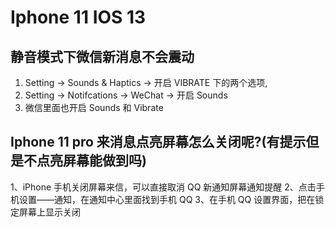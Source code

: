# Iphone 11 IOS 13

##  静音模式下微信新消息不会震动

1. Setting -> Sounds & Haptics -> 开启 VIBRATE 下的两个选项, 
2. Setting -> Notifcations -> WeChat -> 开启 Sounds
3. 微信里面也开启 Sounds 和 Vibrate

## Iphone 11 pro 来消息点亮屏幕怎么关闭呢?(有提示但是不点亮屏幕能做到吗)

1、iPhone 手机关闭屏幕来信，可以直接取消 QQ 新通知屏幕通知提醒
2、点击手机设置——通知，在通知中心里面找到手机 QQ
3、在手机 QQ 设置界面，把在锁定屏幕上显示关闭